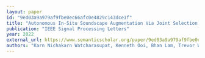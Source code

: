```yaml
---
layout: paper
id: "9ed03a9a979af9fbe0ec66afc0e4829c143dce1f"
title: "Autonomous In-Situ Soundscape Augmentation Via Joint Selection Of Masker And Gain"
publication: "IEEE Signal Processing Letters"
year: 2022
external_url: https://www.semanticscholar.org/paper/9ed03a9a979af9fbe0ec66afc0e4829c143dce1f
authors: "Karn Nichakarn Watcharasupat, Kenneth Ooi, Bhan Lam, Trevor Wong, Zhen-Ting Ong, W. Gan"
---
```

